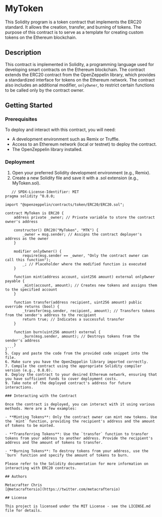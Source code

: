 # MyToken

This Solidity program is a token contract that implements the ERC20 standard. It allows the creation, transfer, and burning of tokens. The purpose of this contract is to serve as a template for creating custom tokens on the Ethereum blockchain.

## Description

This contract is implemented in Solidity, a programming language used for developing smart contracts on the Ethereum blockchain. The contract extends the ERC20 contract from the OpenZeppelin library, which provides a standardized interface for tokens on the Ethereum network. The contract also includes an additional modifier, `onlyOwner`, to restrict certain functions to be called only by the contract owner.

## Getting Started

### Prerequisites

To deploy and interact with this contract, you will need:

- A development environment such as Remix or Truffle.
- Access to an Ethereum network (local or testnet) to deploy the contract.
- The OpenZeppelin library installed.

### Deployment

1. Open your preferred Solidity development environment (e.g., Remix).
2. Create a new Solidity file and save it with a .sol extension (e.g., MyToken.sol).
```
   // SPDX-License-Identifier: MIT
pragma solidity ^0.8.0;

import "@openzeppelin/contracts/token/ERC20/ERC20.sol";

contract MyToken is ERC20 {
    address private _owner; // Private variable to store the contract owner's address

    constructor() ERC20("MyToken", "MTK") {
        _owner = msg.sender; // Assigns the contract deployer's address as the owner
    }

    modifier onlyOwner() {
        require(msg.sender == _owner, "Only the contract owner can call this function");
        _; // Placeholder where the modified function is executed
    }

    function mint(address account, uint256 amount) external onlyOwner payable {
        _mint(account, amount); // Creates new tokens and assigns them to the specified account
    }

    function transfer(address recipient, uint256 amount) public override returns (bool) {
        _transfer(msg.sender, recipient, amount); // Transfers tokens from the sender's address to the recipient
        return true; // Indicates a successful transfer
    }

    function burn(uint256 amount) external {
        _burn(msg.sender, amount); // Destroys tokens from the sender's address
    }
}```
5. Copy and paste the code from the provided code snippet into the file.
6. Make sure you have the OpenZeppelin library imported correctly.
7. Compile the contract using the appropriate Solidity compiler version (e.g., 0.8.0).
8. Deploy the contract to your desired Ethereum network, ensuring that you have sufficient funds to cover deployment costs.
9. Take note of the deployed contract's address for future interactions.

### Interacting with the Contract

Once the contract is deployed, you can interact with it using various methods. Here are a few examples:

- **Minting Tokens**: Only the contract owner can mint new tokens. Use the `mint` function, providing the recipient's address and the amount of tokens to be minted.

- **Transferring Tokens**: Use the `transfer` function to transfer tokens from your address to another address. Provide the recipient's address and the amount of tokens to transfer.

- **Burning Tokens**: To destroy tokens from your address, use the `burn` function and specify the amount of tokens to burn.

Please refer to the Solidity documentation for more information on interacting with ERC20 contracts.

## Authors

Metacrafter Chris  
[@metacraftersio](https://twitter.com/metacraftersio)

## License

This project is licensed under the MIT License - see the LICENSE.md file for details.
